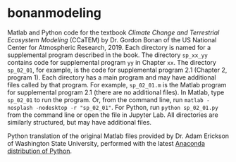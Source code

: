 # bonanmodeling

Matlab and Python code for the textbook *Climate Change and Terrestrial Ecosystem Modeling* (CCaTEM) by Dr. Gordon Bonan of the US National Center for Atmospheric Research, 2019. Each directory is named for a supplemental program described in the book. The directory `sp_xx_yy` contains code for supplemental program `yy` in Chapter `xx`. The directory `sp_02_01`, for example, is the code for supplemental program 2.1 (Chapter 2, program 1). Each directory has a main program and may have additional files called by that program. For example, `sp_02_01.m` is the Matlab program for supplemental program 2.1 (there are no additional files). In Matlab, type `sp_02_01` to run the program. Or, from the command line, run `matlab -nosplash -nodesktop -r "sp_02_01"`. For Python, run `python sp_02_01.py` from the command line or open the file in Jupyter Lab. All directories are similarly structured, but may have additional files.

Python translation of the original Matlab files provided by Dr. Adam Erickson of Washington State University, performed with the latest [Anaconda distribution of Python](https://www.anaconda.com/distribution/).
